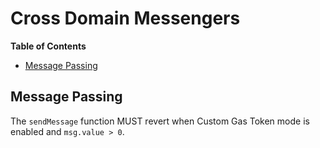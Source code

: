 # Cross Domain Messengers

<!-- START doctoc generated TOC please keep comment here to allow auto update -->
<!-- DON'T EDIT THIS SECTION, INSTEAD RE-RUN doctoc TO UPDATE -->
**Table of Contents**

- [Message Passing](#message-passing)

<!-- END doctoc generated TOC please keep comment here to allow auto update -->

## Message Passing

The `sendMessage` function MUST revert when Custom Gas Token mode is enabled and `msg.value > 0`.